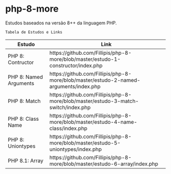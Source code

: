 # php-8-more

Estudos baseados na versão 8++ da linguagem PHP.

<code>Tabela de Estudos e Links</code>

<table>
  <thead>
    <tr>
      <th>Estudo</th>
      <th>Link</th>
    </tr>
  </thead>
  <tbody>
    <tr>
      <td>PHP 8: Contructor</td>
      <td>https://github.com/Fillipis/php-8-more/blob/master/estudo-1-constructor/index.php</td>
    </tr>
    <tr>
      <td>PHP 8: Named Arguments</td>
      <td>https://github.com/Fillipis/php-8-more/blob/master/estudo-2-named-arguments/index.php</td>
    </tr>
    <tr>
      <td>PHP 8: Match</td>
      <td>https://github.com/Fillipis/php-8-more/blob/master/estudo-3-match-switch/index.php</td>
    </tr>
    <tr>
      <td>PHP 8: Class Name</td>
      <td>https://github.com/Fillipis/php-8-more/blob/master/estudo-4-name-class/index.php</td>
    </tr>
    <tr>
      <td>PHP 8: Uniontypes</td>
      <td>https://github.com/Fillipis/php-8-more/blob/master/estudo-5-uniontypes/index.php</td>
    </tr>
    <tr>
      <td>PHP 8.1: Array</td>
      <td>https://github.com/Fillipis/php-8-more/blob/master/estudo-6-array/index.php</td>
    </tr>
  </tbody>
</table>
